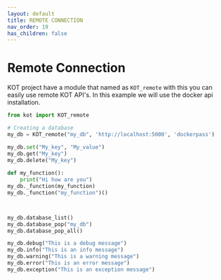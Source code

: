 ```yaml
---
layout: default
title: REMOTE CONNECTION
nav_order: 19
has_children: false
---
```


# Remote Connection
KOT project have a module that named as `KOT_remote` with this you can easily use remote KOT API's. In this example we will use the docker api installation.

```python
from kot import KOT_remote

# Creating a database
my_db = KOT_remote("my_db", 'http://localhost:5000', 'dockerpass')

my_db.set("My_key", "My_value")
my_db.get("My_key")
my_db.delete("My_key")
 
def my_function():
    print("Hi how are you")
my_db._function(my_function)
my_db._function("my_function")()



my_db.database_list()
my_db.database_pop("my_db")
my_db.database_pop_all()

my_db.debug("This is a debug message")
my_db.info("This is an info message")
my_db.warning("This is a warning message")
my_db.error("This is an error message")
my_db.exception("This is an exception message")


```
